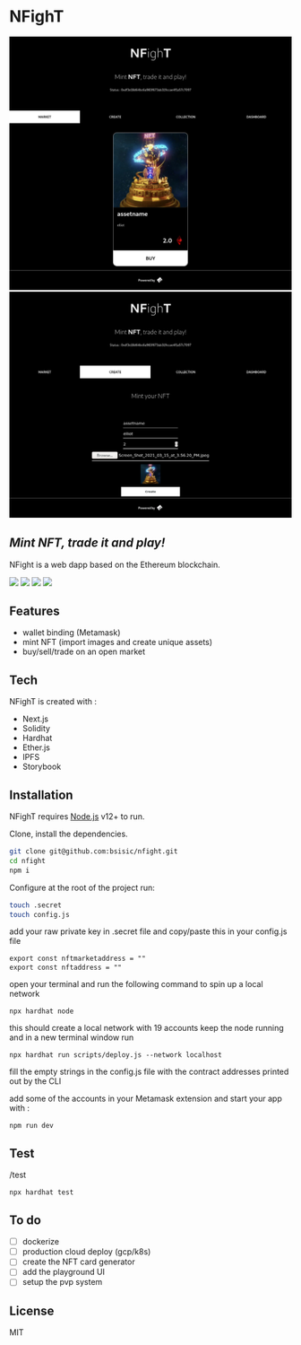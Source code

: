 # NFighT

![Alt text](/screens/NFighT-MARKET.png?raw=true "NFighT Market")
![Alt text](/screens/NFighT-MINT.png?raw=true "NFighT Mint")

## _Mint NFT, trade it and play!_

NFight is a web dapp based on the Ethereum blockchain.

![](https://img.shields.io/github/issues/bsisic/nfight)
![](https://img.shields.io/github/forks/bsisic/nfight)
![](https://img.shields.io/github/stars/bsisic/nfight)
![](https://img.shields.io/github/license/bsisic/nfight)

## Features

- wallet binding (Metamask)
- mint NFT (import images and create unique assets)
- buy/sell/trade on an open market

## Tech

NFighT is created with :

- Next.js
- Solidity
- Hardhat
- Ether.js
- IPFS
- Storybook

## Installation

NFighT requires [Node.js](https://nodejs.org/) v12+ to run.

Clone, install the dependencies.

```sh
git clone git@github.com:bsisic/nfight.git
cd nfight
npm i
```

Configure
at the root of the project run:
```sh
touch .secret
touch config.js
```

add your raw private key in .secret file
and
copy/paste this in your config.js file

```
export const nftmarketaddress = ""
export const nftaddress = ""
```

open your terminal and run the following command to spin up a local network

```
npx hardhat node
```
this should create a local network with 19 accounts
keep the node running and in a new terminal window run

```
npx hardhat run scripts/deploy.js --network localhost
```
fill the empty strings in the config.js file with the contract addresses printed out by the CLI

add some of the accounts in your Metamask extension and start your app with :

```
npm run dev
```

## Test 

/test

```
npx hardhat test
```

## To do

- [ ] dockerize
- [ ] production cloud deploy (gcp/k8s)
- [ ] create the NFT card generator 
- [ ] add the playground UI
- [ ] setup the pvp system

## License

MIT
